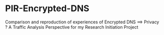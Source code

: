 # PIR-Encrypted-DNS
Comparison and reproduction of experiences of Encrypted DNS ==> Privacy ? A Traffic Analysis Perspective for my Research Initiation Project
